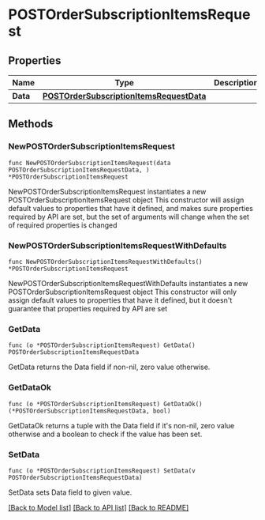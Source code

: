 # POSTOrderSubscriptionItemsRequest

## Properties

Name | Type | Description | Notes
------------ | ------------- | ------------- | -------------
**Data** | [**POSTOrderSubscriptionItemsRequestData**](POSTOrderSubscriptionItemsRequestData.md) |  | 

## Methods

### NewPOSTOrderSubscriptionItemsRequest

`func NewPOSTOrderSubscriptionItemsRequest(data POSTOrderSubscriptionItemsRequestData, ) *POSTOrderSubscriptionItemsRequest`

NewPOSTOrderSubscriptionItemsRequest instantiates a new POSTOrderSubscriptionItemsRequest object
This constructor will assign default values to properties that have it defined,
and makes sure properties required by API are set, but the set of arguments
will change when the set of required properties is changed

### NewPOSTOrderSubscriptionItemsRequestWithDefaults

`func NewPOSTOrderSubscriptionItemsRequestWithDefaults() *POSTOrderSubscriptionItemsRequest`

NewPOSTOrderSubscriptionItemsRequestWithDefaults instantiates a new POSTOrderSubscriptionItemsRequest object
This constructor will only assign default values to properties that have it defined,
but it doesn't guarantee that properties required by API are set

### GetData

`func (o *POSTOrderSubscriptionItemsRequest) GetData() POSTOrderSubscriptionItemsRequestData`

GetData returns the Data field if non-nil, zero value otherwise.

### GetDataOk

`func (o *POSTOrderSubscriptionItemsRequest) GetDataOk() (*POSTOrderSubscriptionItemsRequestData, bool)`

GetDataOk returns a tuple with the Data field if it's non-nil, zero value otherwise
and a boolean to check if the value has been set.

### SetData

`func (o *POSTOrderSubscriptionItemsRequest) SetData(v POSTOrderSubscriptionItemsRequestData)`

SetData sets Data field to given value.



[[Back to Model list]](../README.md#documentation-for-models) [[Back to API list]](../README.md#documentation-for-api-endpoints) [[Back to README]](../README.md)


